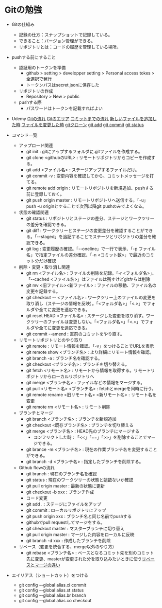 # Gitの勉強
- Gitの仕組み
    - 記録の仕方：スナップショットで記録している。
    - できること：バージョン管理ができる。
    - リポジトリとは：コードの履歴を管理している場所。

- pushする前にすること
    - 認証用のトークンを準備
        - github > setting > developper setting > Personal access tokes > 全選択で発行
        - トークンパスはsecret.jsonに保存した
    - リポジトリの作成
        - Repository > New > public
    - pushする際
        - パスワードはトークンを記載すればよい

- Udemy
    [Gitの流れ](./_img/udemy1.jpg)
    [Gitのエリア](./_img/udemy2.jpg)
    [コミットまでの流れ](./_img/udemy3.jpg)
    [新しいファイルを追加した時](./_img/udemy4.jpg)
    [ファイルを変更した時](./_img/udemy5.jpg)
    [gitクローン](./_img/udemy6.jpg)
    [git add](./_img/udemy7.jpg)
    [git commit](./_img/udemy8.jpg)
    [git status](./_img/udemy9.jpg)

- コマンド一覧
    - アップロード関連      
        - git init : gitにアップするフォルダに.gitファイルを作成する。
        - git clone <githubのURL> : リモートリポジトリからコピーを作成する。
        - git add <ファイル名> : ステージアップするファイルだけ。
        - git commit -v : 変更内容を確認してから、コミットメッセージを打てる。
        - git remote add origin <github URL>: リモートリポジトリを新規追加、pushする前に登録しておく。
        - git push origin master : リモートリポジトリへ送信する。「-u」push -u originとすることで次回以降git pushのみでよくなる。 
    - 状態の確認関連
        - git status : リポジトリとステージの差分、ステージとワークツリーの差分を確認できる。
        - git diff : ワークツリーとステージの変更差分を確認することができる。「--staged」を追記することでステージとリポジトリの差分を確認できる。 
        - git log : 変更履歴の確認。「--oneline」で一行で表示、「-p ファイル名」で指定ファイルの差分確認、「-n <コミット数>」で最近のコミット分だけ確認
    - 削除・変更・取り消し関連
        - git rm <ファイル名> : ファイルの削除を記録。「-r <フォルダ名>」、「--cached <ファイル名>」はファイルは残すけどgitからは削除
        - git mv <旧ファイル><新ファイル> : ファイルの移動、ファイル名の変更を記録する。
        - git checkout -- <ファイル名> : ワークツリー上のファイルの変更を取り消し（ステージの情報を反映）。「<フォルダ名>」「<.>」でフォルダや全てに変更を適応できる。
        - git reset HEAD <ファイル名> : ステージした変更を取り消す。ワークツリーのファイルは変更しない。「<フォルダ名>」「<.>」でフォルダや全てに変更を適応できる。
        - git commit --amend : 直前のコミットをやり直す。
    - リモートリポジトリとのやり取り
        - git remote : リモート情報を確認。「-v」をつけることでURLを表示
        - git remote show <ブランチ名> : より詳細にリモート情報を確認。
        - git branch -a : ブランチ名を確認する。
        - git checkout <ブランチ名> : ブランチを切り替える。
        - git fetch <リモート名> : リモートから情報を取得する。リモートリポジトリからローカルリポジトリへ
        - git merge <ブランチ名> : ファイルなどの情報をマージする。
        - git pull <リモート名> <ブランチ名> : fetchとmergeを同時に行う。
        - git remote rename <旧リモート名> <新リモート名> : リモート名を変更
        - git remote rm <リモート名> : リモート削除
    - ブランチとマージ
        - git branch <ブランチ名> : ブランチを新規追加
        - git checkout <既存ブランチ名> : ブランチを切り替える
        - git merge <ブランチ名> : HEAD先のブランチにマージする
            - コンフリクトした時 : 「<<」「==」「>>」を削除することでマージできる。
        - git brance -m <ブランチ名> : 現在の作業ブランチ名を変更することができる。
        - git branch -d <ブランチ名> : 指定したブランチを削除する。
    - Github flowの流れ
        - git branch : 現在のブランチ名を確認
        - git status : 現在のワークツリーの状態と齟齬ないか確認
        - git pull origin master : 最新の状態に更新
        - git checkout -b xxx : ブランチ作成
        - コード変更
        - git add . : ステージにファイルをアップ
        - git commit : ローカルリポジトリにアップ
        - git push origin xxx : ブランチ名と同じ名前でpushする
        - githubでpull requestしてマージをする。
        - git checkout master : マスターブランチに切り替え
        - git pull origin master : マージした内容をローカルに反映
        - git branch -d xxx : 作成したブランチを削除
    - リベース（変更を統合する、merge以外のやり方）
        - git rebase <ブランチ名> : ベースとなるコミット先を別のコミット先に変更、masterが変更された分を取り込みたいときに使う[リベースとマージの違い](./_img/udemy10.jpg)

- エイリアス（ショートカット）をつける
    - git config --global alias.ci commit
    - git config --global alias.st status
    - git config --global alias.br branch
    - git config --global alias.co checkout